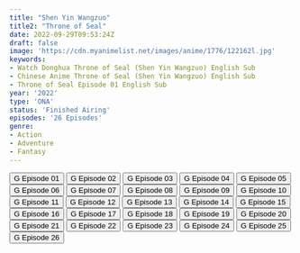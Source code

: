 ```yaml
---
title: "Shen Yin Wangzuo"
title2: "Throne of Seal"
date: 2022-09-29T09:53:24Z
draft: false
image: 'https://cdn.myanimelist.net/images/anime/1776/122162l.jpg'
keywords:
- Watch Donghua Throne of Seal (Shen Yin Wangzuo) English Sub
- Chinese Anime Throne of Seal (Shen Yin Wangzuo) English Sub
- Throne of Seal Episode 01 English Sub
year: '2022'
type: 'ONA'
status: 'Finished Airing'
episodes: '26 Episodes'
genre:
- Action
- Adventure
- Fantasy
---
```


<div class="d-g gg-5 gtc-r ai-c">
<button onclick="window.open('?gog=shen-yin-wangzuo-episode-1','_blank')">G Episode 01</button>
<button onclick="window.open('?gog=shen-yin-wangzuo-episode-2','_blank')">G Episode 02</button>
<button onclick="window.open('?gog=shen-yin-wangzuo-episode-3','_blank')">G Episode 03</button>
<button onclick="window.open('?gog=shen-yin-wangzuo-episode-4','_blank')">G Episode 04</button>
<button onclick="window.open('?gog=shen-yin-wangzuo-episode-5','_blank')">G Episode 05</button>
<button onclick="window.open('?gog=shen-yin-wangzuo-episode-6','_blank')">G Episode 06</button>
<button onclick="window.open('?gog=shen-yin-wangzuo-episode-7','_blank')">G Episode 07</button>
<button onclick="window.open('?gog=shen-yin-wangzuo-episode-8','_blank')">G Episode 08</button>
<button onclick="window.open('?gog=shen-yin-wangzuo-episode-9','_blank')">G Episode 09</button>
<button onclick="window.open('?gog=shen-yin-wangzuo-episode-10','_blank')">G Episode 10</button>
<button onclick="window.open('?gog=shen-yin-wangzuo-episode-11','_blank')">G Episode 11</button>
<button onclick="window.open('?gog=shen-yin-wangzuo-episode-12','_blank')">G Episode 12</button>
<button onclick="window.open('?gog=shen-yin-wangzuo-episode-13','_blank')">G Episode 13</button>
<button onclick="window.open('?gog=shen-yin-wangzuo-episode-14','_blank')">G Episode 14</button>
<button onclick="window.open('?gog=shen-yin-wangzuo-episode-15','_blank')">G Episode 15</button>
<button onclick="window.open('?gog=shen-yin-wangzuo-episode-16','_blank')">G Episode 16</button>
<button onclick="window.open('?gog=shen-yin-wangzuo-episode-17','_blank')">G Episode 17</button>
<button onclick="window.open('?gog=shen-yin-wangzuo-episode-18','_blank')">G Episode 18</button>
<button onclick="window.open('?gog=shen-yin-wangzuo-episode-19','_blank')">G Episode 19</button>
<button onclick="window.open('?gog=shen-yin-wangzuo-episode-20','_blank')">G Episode 20</button>
<button onclick="window.open('?gog=shen-yin-wangzuo-episode-21','_blank')">G Episode 21</button>
<button onclick="window.open('?gog=shen-yin-wangzuo-episode-22','_blank')">G Episode 22</button>
<button onclick="window.open('?gog=shen-yin-wangzuo-episode-23','_blank')">G Episode 23</button>
<button onclick="window.open('?gog=shen-yin-wangzuo-episode-24','_blank')">G Episode 24</button>
<button onclick="window.open('?gog=shen-yin-wangzuo-episode-25','_blank')">G Episode 25</button>
<button onclick="window.open('?gog=shen-yin-wangzuo-episode-26','_blank')">G Episode 26</button>
</div>